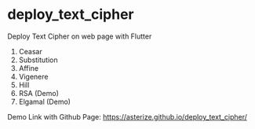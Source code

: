 # deploy_text_cipher

Deploy Text Cipher on web page with Flutter

1. Ceasar
2. Substitution
3. Affine
4. Vigenere
5. Hill
6. RSA (Demo)
7. Elgamal (Demo)

Demo Link with Github Page: https://asterize.github.io/deploy_text_cipher/
